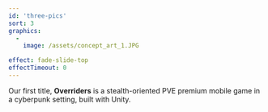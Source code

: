 ```yaml
---
id: 'three-pics'
sort: 3
graphics:
  - 
    image: /assets/concept_art_1.JPG

effect: fade-slide-top
effectTimeout: 0
---
```


Our first title, **Overriders** is a stealth-oriented PVE premium mobile game in a cyberpunk setting, built with Unity.
